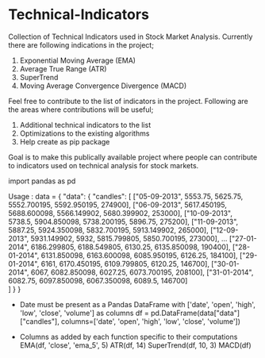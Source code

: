 # Technical-Indicators
Collection of Technical Indicators used in Stock Market Analysis. Currently there are following indications in the project;

1. Exponential Moving Average (EMA)
2. Average True Range (ATR)
3. SuperTrend
3. Moving Average Convergence Divergence (MACD)

Feel free to contribute to the list of indicators in the project. Following are the areas where contributions will be useful;

1. Additional technical indicators to the list
2. Optimizations to the existing algorithms
3. Help create as pip package

Goal is to make this publically available project where people can contribute to indicators used on technical analysis for stock markets.

import pandas as pd

Usage : 
    data = {
        "data": {
            "candles": [
                ["05-09-2013", 5553.75, 5625.75, 5552.700195, 5592.950195, 274900],
                ["06-09-2013", 5617.450195, 5688.600098, 5566.149902, 5680.399902, 253000],
                ["10-09-2013", 5738.5, 5904.850098, 5738.200195, 5896.75, 275200],
                ["11-09-2013", 5887.25, 5924.350098, 5832.700195, 5913.149902, 265000],
                ["12-09-2013", 5931.149902, 5932, 5815.799805, 5850.700195, 273000],
                ...
                ["27-01-2014", 6186.299805, 6188.549805, 6130.25, 6135.850098, 190400],
                ["28-01-2014", 6131.850098, 6163.600098, 6085.950195, 6126.25, 184100],
                ["29-01-2014", 6161, 6170.450195, 6109.799805, 6120.25, 146700],
                ["30-01-2014", 6067, 6082.850098, 6027.25, 6073.700195, 208100],
                ["31-01-2014", 6082.75, 6097.850098, 6067.350098, 6089.5, 146700]        
            ]
        }
    }
    
- Date must be present as a Pandas DataFrame with ['date', 'open', 'high', 'low', 'close', 'volume'] as columns
df = pd.DataFrame(data["data"]["candles"], columns=['date', 'open', 'high', 'low', 'close', 'volume'])

- Columns as added by each function specific to their computations
EMA(df, 'close', 'ema_5', 5)
ATR(df, 14)
SuperTrend(df, 10, 3)
MACD(df)
